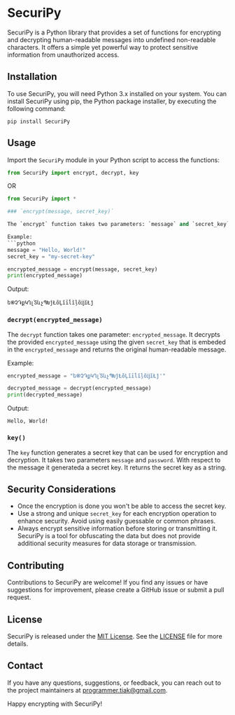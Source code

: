# SecuriPy

SecuriPy is a Python library that provides a set of functions for encrypting and decrypting human-readable messages into undefined non-readable characters. It offers a simple yet powerful way to protect sensitive information from unauthorized access.

## Installation

To use SecuriPy, you will need Python 3.x installed on your system. You can install SecuriPy using pip, the Python package installer, by executing the following command:

```shell
pip install SecuriPy
```

## Usage

Import the `SecuriPy` module in your Python script to access the functions:

```python
from SecuriPy import encrypt, decrypt, key
```
OR
```python
from SecuriPy import *

### `encrypt(message, secret_key)`

The `encrypt` function takes two parameters: `message` and `secret_key`. It encrypts the provided `message` using the given `secret_key` and returns the encrypted result.

Example:
```python
message = "Hello, World!"
secret_key = "my-secret-key"

encrypted_message = encrypt(message, secret_key)
print(encrypted_message)
```

Output:
```
ե֎Չ֏քԿՂլ֓ՏևչՊԽĵŁõĻĭīĺĭļõĳĭŁĵ
```

### `decrypt(encrypted_message)`

The `decrypt` function takes one parameter: `encrypted_message`. It decrypts the provided `encrypted_message` using the given `secret_key` that is embeded in the `encrypted_message` and returns the original human-readable message.

Example:
```python
encrypted_message = "ե֎Չ֏քԿՂլ֓ՏևչՊԽĵŁõĻĭīĺĭļõĳĭŁĵ'"

decrypted_message = decrypt(encrypted_message)
print(decrypted_message)
```

Output:
```
Hello, World!
```

### `key()`

The `key` function generates a secret key that can be used for encryption and decryption. It takes two parameters `message` and `password`. With respect to the message it generateda a secret key. It returns the secret key as a string.

## Security Considerations

- Once the encryption is done you won't be able to access the secret key.
- Use a strong and unique `secret_key` for each encryption operation to enhance security. Avoid using easily guessable or common phrases.
- Always encrypt sensitive information before storing or transmitting it. SecuriPy is a tool for obfuscating the data but does not provide additional security measures for data storage or transmission.

## Contributing

Contributions to SecuriPy are welcome! If you find any issues or have suggestions for improvement, please create a GitHub issue or submit a pull request.

## License

SecuriPy is released under the [MIT License](https://opensource.org/licenses/MIT). See the [LICENSE](https://github.com/Anupam1707/SecuriPy/blob/main/LICENSE) file for more details.

## Contact

If you have any questions, suggestions, or feedback, you can reach out to the project maintainers at [programmer.tiak@gmail.com](mailto:programmer.tiak@gmail.com).

Happy encrypting with SecuriPy!